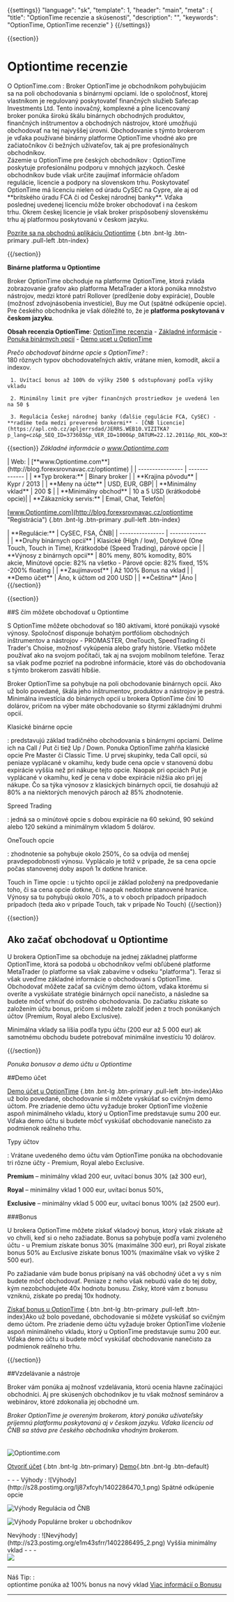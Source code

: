 ﻿{{settings}}
  "language": "sk",
  "template": 1,
  "header": "main",
  "meta" : {
    "title": "OptionTime recenzie a skúsenosti",
    "description": "",
    "keywords": "OptionTime, OptionTime recenzie"
  }
{{/settings}}
<span itemprop="reviewRating" itemscope itemtype="http://schema.org/Rating">
  <meta itemprop="worstRating" content="1"/>
  <meta itemprop="ratingValue" content="90"/>
  <meta itemprop="bestRating" content="100"/>
</span>
<meta itemprop="itemreviewed" content="Stockpair">
<meta itemprop="author" content="ForexSrovnávač.cz">

<div class="row">
<div class="col-md-9" role="main" markdown="1">

{{section}}

# Optiontime recenzie
<div class="row" style="width:92%">
  <div class="col-md-6" markdown="1">
O OptionTime.com
:    
Broker OptionTime je obchodníkom pohybujúcim sa na poli obchodovania s binárnymi opciami. Ide o spoločnosť, ktorej vlastníkom je regulovaný poskytovateľ finančných služieb Safecap Investments Ltd. Tento inovačný, komplexné a plne licencovaný broker ponúka širokú škálu binárnych obchodných produktov, finančných inštrumentov a obchodných nástrojov, ktoré umožňujú obchodovať na tej najvyššej úrovni. Obchodovanie s týmto brokerom je vďaka používané binárny platforme OptionTime vhodné ako pre začiatočníkov či bežných užívateľov, tak aj pre profesionálnych obchodníkov.

</div>
  <div class="col-md-6" markdown="1">
Zázemie u OptionTime pre českých obchodníkov
:    
OptionTime poskytuje profesionálnu podporu v mnohých jazykoch. České obchodníkov bude však určite zaujímať informácie ohľadom regulácie, licencie a podpory na slovenskom trhu. Poskytovateľ OptionTime má licenciu nielen od úradu CySEC na Cypre, ale aj od **britského úradu FCA či od Českej národnej banky**. Vďaka poslednej uvedenej licenciu môže broker obchodovať i na českom trhu. Okrem českej licencie je však broker prispôsobený slovenskému trhu aj platformou poskytovanú v českom jazyku.

[Pozrite sa na obchodnú aplikáciu Optiontime](http://blog.forexsrovnavac.cz/optiontime "Registrácia") {.btn .bnt-lg .btn-primary .pull-left .btn-index}


</div>
</div>
{{/section}}

**Binárne platforma u Optiontime**

Broker OptionTime obchoduje na platforme OptionTime, ktorá zvláda zobrazovanie grafov ako platforma MetaTrader a ktorá ponúka množstvo nástrojov, medzi ktoré patrí Rollover (predĺženie doby expirácie), Double (možnosť zdvojnásobenia investície), Buy me Out (spätné odkúpenie opcie). Pre českého obchodníka je však dôležité to, že je **platforma poskytovaná v českom jazyku**.

**Obsah recenzia OptionTime**:  [OptionTime recenzia](http://forexsrovnavac.cz/sk/optiontime#section-1) - [Základné informácie](http://forexsrovnavac.cz/sk/optiontime#section-2) - [Ponuka binárnych opcií](http://forexsrovnavac.cz/sk/optiontime#section-3) - [Demo ucet u OptionTime](http://forexsrovnavac.cz/sk/optiontime#section-4)


*Prečo obchodovať binárne opcie s OptionTime?*
:    
     180 rôznych typov obchodovateľných aktív, vrátane mien, komodít, akcií a indexov.

     1. Uvítací bonus až 100% do výšky 2500 $ odstupňovaný podľa výšky vkladu
    
     2. Minimálny limit pre výber finančných prostriedkov je uvedená len na 50 $

     3. Regulácia Českej národnej banky (ďalšie regulácie FCA, CySEC) - **radíme teda medzi preverené brokermi** - [ČNB licencie](https://apl.cnb.cz/apljerrsdad/JERRS.WEB10.VIZITKA?p_lang=cz&p_SEQ_ID=373603&p_VER_ID=1000&p_DATUM=22.12.2011&p_ROL_KOD=35).

{{section}}
*Základné informácie o www.Optiontime.com*
<div class="row" style="width:92%">
  <div class="col-md-6" markdown="1">
| Web:     |   [**www.Optiontime.com**](http://blog.forexsrovnavac.cz/optiontime) |
| ---------------- | ------------- |
| **Typ brokera:**   | Binary broker  |
| **Krajina pôvodu**   | Kypr / 2013  |
| **Meny na účte** | USD, EUR, GBP|
| **Minimálny vklad** | 200 $ |
| **Minimálny obchod**  | 10 a 5 USD (krátkodobé opcie)|
| **Zákaznícky servis:**  | Email, Chat, Telefón|

[www.Optiontime.com](http://blog.forexsrovnavac.cz/optiontime "Registrácia") {.btn .bnt-lg .btn-primary .pull-left .btn-index}

  </div>
  <div class="col-md-6" markdown="1">
| **Regulácie:**  | CySEC, FSA, ČNB|
| ---------------- | ------------- |
| **Druhy binárnych opcií**  | Klasické (High / low), Dotykové (One Touch, Touch in Time), Krátkodobé (Speed Trading), párové opcie |
| **Výnosy z binárnych opcií**  | 80% meny, 80% komodity, 80% akcie, Minútové opcie: 82% na všetko - Párové opcie: 82% fixed, 15% -200% floating |
| **Zaujímavosť**  | Až 100% Bonus na vklad |
| **Demo účet**  | Áno, k účtom od 200 USD |
| **Čeština**  |Áno |

</div>
</div>
{{/section}}

{{section}}

##S čím môžete obchodovať u Optiontime

S OptionTime môžete obchodovať so 180 aktívami, ktoré ponúkajú vysoké výnosy. Spoločnosť disponuje bohatým portfóliom obchodných inštrumentov a nástrojov - PROMASTER, OneTouch, SpeedTrading či Trader's Choise, možnosť vykúpenia alebo grafy histórie. Všetko môžete používať ako na svojom počítači, tak aj na svojom mobilnom telefóne. Teraz sa však poďme pozrieť na podrobné informácie, ktoré vás do obchodovania s týmto brokerom zasvätí hlbšie.

Broker OptionTime sa pohybuje na poli obchodovanie binárnych opcií. Ako už bolo povedané, škála jeho inštrumentov, produktov a nástrojov je pestrá. Minimálna investícia do binárnych opcií u brokera OptionTime činí 10 dolárov, pričom na výber máte obchodovanie so štyrmi základnými druhmi opcií.


Klasické binárne opcie

:   predstavujú základ tradičného obchodovania s binárnymi opciami. Delíme ich na Call / Put či tiež Up / Down. Ponuka OptionTime zahŕňa klasické opcie Pre Master či Classic Time. U prvej skupinky, teda Call opcií, sú peniaze vyplácané v okamihu, kedy bude cena opcie v stanovenú dobu expirácie vyššia než pri nákupe tejto opcie. Naopak pri opciách Put je vyplácané v okamihu, keď je cena v dobe expirácie nižšia ako pri jej nákupe. Čo sa týka výnosov z klasických binárnych opcií, tie dosahujú až 80% a na niektorých menových pároch až 85% zhodnotenie.


Spreed Trading 

:   jedná sa o minútové opcie s dobou expirácie na 60 sekúnd, 90 sekúnd alebo 120 sekúnd a minimálnym vkladom 5 dolárov.

OneTouch opcie

:    zhodnotenie sa pohybuje okolo 250%, čo sa odvíja od menšej pravdepodobnosti výnosu. Vyplácalo je totiž v prípade, že sa cena opcie počas stanovenej doby aspoň 1x dotkne hranice.

Touch in Time opcie 
:    u týchto opcií je základ položený na predpovedanie toho, či sa cena opcie dotkne, či naopak nedotkne stanovené hranice. Výnosy sa tu pohybujú okolo 70%, a to v oboch prípadoch prípadoch prípadoch (teda ako v prípade Touch, tak v prípade No Touch)
{{/section}}

{{section}}
## Ako začať obchodovať u Optiontime

U brokera OptionTime sa obchoduje na jednej základnej platforme OptionTime, ktorá sa podobá u obchodníkov veľmi obľúbené platforme MetaTrader (o platforme sa však zabavíme v odseku "platforma"). Teraz si však uveďme základné informácie o obchodovaní s OptionTime. Obchodovať môžete začať sa cvičným demo účtom, vďaka ktorému si overíte a vyskúšate stratégie binárnych opcií nanečisto, a následne sa budete môcť vrhnúť do ostrého obchodovania. Do začiatku získate so založením účtu bonus, pričom si môžete založiť jeden z troch ponúkaných účtov (Premium, Royal alebo Exclusive).

Minimálna vklady sa líšia podľa typu účtu (200 eur až 5 000 eur) ak samotnému obchodu budete potrebovať minimálne investíciu 10 dolárov.

{{/section}}

*Ponuka bonusov a demo účtu u Optiontime*

##Demo účet

[Demo účet u OptionTime](http://blog.forexsrovnavac.cz/optiontime "Registrácia") {.btn .bnt-lg .btn-primary .pull-left .btn-index}Ako už bolo povedané, obchodovanie si môžete vyskúšať so cvičným demo účtom. Pre zriadenie demo účtu vyžaduje broker OptionTime vloženie aspoň minimálneho vkladu, ktorý u OptionTime predstavuje sumu 200 eur. Vďaka demo účtu si budete môcť vyskúšať obchodovanie nanečisto za podmienok reálneho trhu.

Typy účtov

:   Vrátane uvedeného demo účtu vám OptionTime ponúka na obchodovanie tri rôzne účty - Premium, Royal alebo Exclusive.

**Premium** – minimálny vklad 200 eur, uvítací bonus 30% (až 300 eur),

**Royal** – minimálny vklad 1 000 eur, uvítací bonus 50%,

**Exclusive** – minimálny vklad 5 000 eur, uvítací bonus 100% (až 2500 eur).

###Bonus

U brokera OptionTime môžete získať vkladový bonus, ktorý však získate až vo chvíli, keď si o neho zažiadate. Bonus sa pohybuje podľa vami zvoleného účtu - u Premium získate bonus 30% (maximálne 300 eur), pri Royal získate bonus 50% au Exclusive získate bonus 100% (maximálne však vo výške 2 500 eur).

Po zažiadanie vám bude bonus pripísaný na váš obchodný účet a vy s ním budete môcť obchodovať. Peniaze z neho však nebudú vaše do tej doby, kým nezobchodujete 40x hodnotu bonusu. Zisky, ktoré vám z bonusu vzniknú, získate po predaj 10x hodnoty.


[Získať bonus u OptionTime](http://blog.forexsrovnavac.cz/optiontime "Registrácia") {.btn .bnt-lg .btn-primary .pull-left .btn-index}Ako už bolo povedané, obchodovanie si môžete vyskúšať so cvičným demo účtom. Pre zriadenie demo účtu vyžaduje broker OptionTime vloženie aspoň minimálneho vkladu, ktorý u OptionTime predstavuje sumu 200 eur. Vďaka demo účtu si budete môcť vyskúšať obchodovanie nanečisto za podmienok reálneho trhu.


{{/section}}

##Vzdelávanie a nástroje

Broker vám ponúka aj možnosť vzdelávania, ktorú ocenia hlavne začínajúci obchodníci. Aj pre skúsených obchodníkov je tu však možnosť seminárov a webinárov, ktoré zdokonalia jej obchodné um.

*Broker OptionTime je overeným brokerom, ktorý ponúka užívateľsky príjemnú platformu poskytovanú aj v českom jazyku. Vďaka licenciu od ČNB sa stáva pre českého obchodníka vhodným brokerom.*



</div>
<div class="col-md-3" markdown="1">
<div class="well" markdown="1" style="margin-top: 2.5em">
  

![Optiontime.com](http://i.imgur.com/jgpu0dX.png) 

[Otvoriť účet](http://blog.forexsrovnavac.cz/optiontime "Registrácia") {.btn .bnt-lg .btn-primary} [Demo](http://blog.forexsrovnavac.cz/optiontime "Demo účet"){.btn .bnt-lg .btn-default}
</div>
<div class="container-fluid" markdown="1">


</div>
<div class="container-fluid" markdown="1">

</div>
<div class="container-fluid" markdown="1">
- - -
Výhody
:   
![Výhody](http://s28.postimg.org/lj87xfcyh/1402286470_1.png)     Spätné odkúpenie opcie

![Výhody](http://s28.postimg.org/lj87xfcyh/1402286470_1.png)     Regulácia od ČNB

![Výhody](http://s28.postimg.org/lj87xfcyh/1402286470_1.png)     Populárne broker u obchodníkov

</div>
<div class="container-fluid" markdown="1">
Nevýhody
:   
![Nevýhody](http://s23.postimg.org/e1m43sfrr/1402286495_2.png)   Vyššia minimálny vklad
- - -
</div>
<div class="container-fluid" markdown="1">
<a href="http://blog.forexsrovnavac.cz/optiontime" alt="Demo účet" target="_blank">
 <img src="http://blog.forexsrovnavac.cz/wp-content/uploads/2014/10/informace.png" width="" height=""/>

</a>

- - -
Náš Tip:
:    
optiontime ponúka až 100% bonus na nový vklad [Viac informácií o Bonusu](http://blog.forexsrovnavac.cz/optiontime)
- - -

</div>
</div>
</div>
